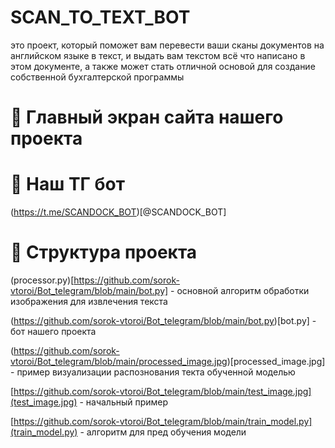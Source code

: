 # SCAN_TO_TEXT_BOT
это проект, который поможет вам перевести ваши сканы документов на английском языке в текст, и выдать вам текстом всё что написано в этом документе, а также может стать отличной основой для создание собственной бухгалтерской программы

# 📸 Главный экран сайта нашего проекта



# 💬 Наш ТГ бот
(https://t.me/SCANDOCK_BOT)[@SCANDOCK_BOT]






# 📂 Структура проекта

(processor.py)[https://github.com/sorok-vtoroi/Bot_telegram/blob/main/bot.py] - основной алгоритм обработки изображения для извлечения текста

(https://github.com/sorok-vtoroi/Bot_telegram/blob/main/bot.py)[bot.py] - бот нашего проекта

(https://github.com/sorok-vtoroi/Bot_telegram/blob/main/processed_image.jpg)[processed_image.jpg] - пример визуализации распознования текта обученной моделью 

[https://github.com/sorok-vtoroi/Bot_telegram/blob/main/test_image.jpg](test_image.jpg) - начальный пример

[https://github.com/sorok-vtoroi/Bot_telegram/blob/main/train_model.py](train_model.py) - алгоритм для пред обучения модели

